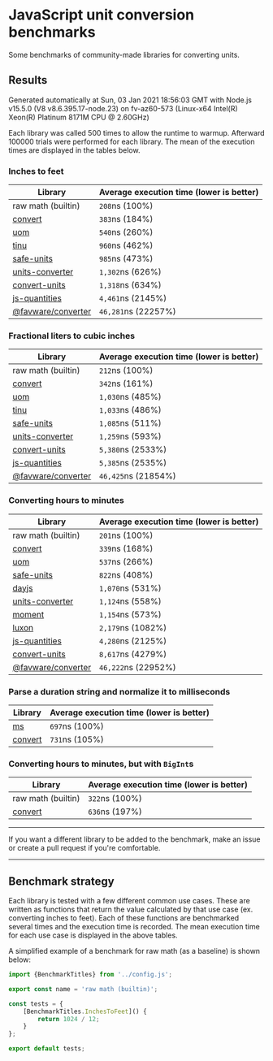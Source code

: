 # JavaScript unit conversion benchmarks

Some benchmarks of community-made libraries for converting units.

## Results

<!-- beginblock(results) -->

Generated automatically at Sun, 03 Jan 2021 18:56:03 GMT with Node.js v15.5.0 (V8 v8.6.395.17-node.23) on fv-az60-573 (Linux-x64 Intel(R) Xeon(R) Platinum 8171M CPU @ 2.60GHz)

Each library was called 500 times to allow the runtime to warmup.
Afterward 100000 trials were performed for each library.
The mean of the execution times are displayed in the tables below.

### Inches to feet

| Library                                                            | Average execution time (lower is better) |
| ------------------------------------------------------------------ | ---------------------------------------- |
| raw math (builtin)                                                 | `208`ns (100%)                           |
| [convert](https://npmjs.com/package/convert)                       | `383`ns (184%)                           |
| [uom](https://npmjs.com/package/uom)                               | `540`ns (260%)                           |
| [tinu](https://npmjs.com/package/tinu)                             | `960`ns (462%)                           |
| [safe-units](https://npmjs.com/package/safe-units)                 | `985`ns (473%)                           |
| [units-converter](https://npmjs.com/package/units-converter)       | `1,302`ns (626%)                         |
| [convert-units](https://npmjs.com/package/convert-units)           | `1,318`ns (634%)                         |
| [js-quantities](https://npmjs.com/package/js-quantities)           | `4,461`ns (2145%)                        |
| [@favware/converter](https://npmjs.com/package/@favware/converter) | `46,281`ns (22257%)                      |

### Fractional liters to cubic inches

| Library                                                            | Average execution time (lower is better) |
| ------------------------------------------------------------------ | ---------------------------------------- |
| raw math (builtin)                                                 | `212`ns (100%)                           |
| [convert](https://npmjs.com/package/convert)                       | `342`ns (161%)                           |
| [uom](https://npmjs.com/package/uom)                               | `1,030`ns (485%)                         |
| [tinu](https://npmjs.com/package/tinu)                             | `1,033`ns (486%)                         |
| [safe-units](https://npmjs.com/package/safe-units)                 | `1,085`ns (511%)                         |
| [units-converter](https://npmjs.com/package/units-converter)       | `1,259`ns (593%)                         |
| [convert-units](https://npmjs.com/package/convert-units)           | `5,380`ns (2533%)                        |
| [js-quantities](https://npmjs.com/package/js-quantities)           | `5,385`ns (2535%)                        |
| [@favware/converter](https://npmjs.com/package/@favware/converter) | `46,425`ns (21854%)                      |

### Converting hours to minutes

| Library                                                            | Average execution time (lower is better) |
| ------------------------------------------------------------------ | ---------------------------------------- |
| raw math (builtin)                                                 | `201`ns (100%)                           |
| [convert](https://npmjs.com/package/convert)                       | `339`ns (168%)                           |
| [uom](https://npmjs.com/package/uom)                               | `537`ns (266%)                           |
| [safe-units](https://npmjs.com/package/safe-units)                 | `822`ns (408%)                           |
| [dayjs](https://npmjs.com/package/dayjs)                           | `1,070`ns (531%)                         |
| [units-converter](https://npmjs.com/package/units-converter)       | `1,124`ns (558%)                         |
| [moment](https://npmjs.com/package/moment)                         | `1,154`ns (573%)                         |
| [luxon](https://npmjs.com/package/luxon)                           | `2,179`ns (1082%)                        |
| [js-quantities](https://npmjs.com/package/js-quantities)           | `4,280`ns (2125%)                        |
| [convert-units](https://npmjs.com/package/convert-units)           | `8,617`ns (4279%)                        |
| [@favware/converter](https://npmjs.com/package/@favware/converter) | `46,222`ns (22952%)                      |

### Parse a duration string and normalize it to milliseconds

| Library                                      | Average execution time (lower is better) |
| -------------------------------------------- | ---------------------------------------- |
| [ms](https://npmjs.com/package/ms)           | `697`ns (100%)                           |
| [convert](https://npmjs.com/package/convert) | `731`ns (105%)                           |

### Converting hours to minutes, but with `BigInt`s

| Library                                      | Average execution time (lower is better) |
| -------------------------------------------- | ---------------------------------------- |
| raw math (builtin)                           | `322`ns (100%)                           |
| [convert](https://npmjs.com/package/convert) | `636`ns (197%)                           |

<!-- endblock(results) -->

---

If you want a different library to be added to the benchmark, make an issue or create a pull request if you're comfortable.

---

## Benchmark strategy

Each library is tested with a few different common use cases.
These are written as functions that return the value calculated by that use case (ex. converting inches to feet).
Each of these functions are benchmarked several times and the execution time is recorded.
The mean execution time for each use case is displayed in the above tables.

A simplified example of a benchmark for raw math (as a baseline) is shown below:

```js
import {BenchmarkTitles} from '../config.js';

export const name = 'raw math (builtin)';

const tests = {
	[BenchmarkTitles.InchesToFeet]() {
		return 1024 / 12;
	}
};

export default tests;
```
